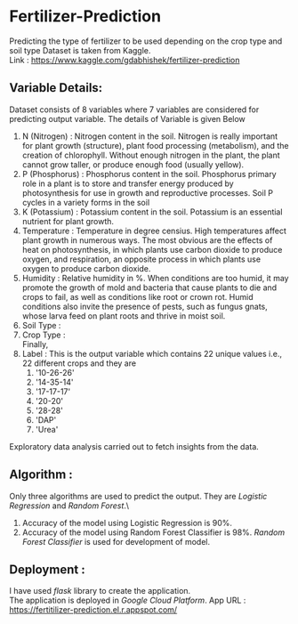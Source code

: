# Fertilizer-Prediction
Predicting the type of fertilizer to be used depending on the crop type and soil type
Dataset is taken from Kaggle. \
Link : https://www.kaggle.com/gdabhishek/fertilizer-prediction

## Variable Details:
Dataset consists of 8 variables where 7 variables are considered for predicting output variable. The details of Variable is given Below
1. N (Nitrogen) : Nitrogen content in the soil. Nitrogen is really important for plant growth (structure), plant food processing (metabolism), and the creation of chlorophyll. Without enough nitrogen in the plant, the plant cannot grow taller, or produce enough food (usually yellow).
2. P (Phosphorus) : Phosphorus content  in the soil. Phosphorus primary role in a plant is to store and transfer energy produced by photosynthesis for use in growth and reproductive processes. Soil P cycles in a variety forms in the soil 
3. K (Potassium) : Potassium content in the soil. Potassium is an essential nutrient for plant growth.
4. Temperature : Temperature in degree censius. High temperatures affect plant growth in numerous ways. The most obvious are the effects of heat on photosynthesis, in which plants use carbon dioxide to produce oxygen, and respiration, an opposite process in which plants use oxygen to produce carbon dioxide.
5. Humidity : Relative humidity in %. When conditions are too humid, it may promote the growth of mold and bacteria that cause plants to die and crops to fail, as well as conditions like root or crown rot. Humid conditions also invite the presence of pests, such as fungus gnats, whose larva feed on plant roots and thrive in moist soil.
6. Soil Type : 
7. Crop Type : \
Finally,
8. Label : This is the output variable which contains 22 unique values i.e., 22 different crops and they are 
    1. '10-26-26'
    2. '14-35-14'
    3. '17-17-17'
    4. '20-20'
    5. '28-28'
    6. 'DAP'
    7. 'Urea' 
 
Exploratory data analysis carried out to fetch insights from the data.

## Algorithm :
Only three algorithms are used to predict the output. They are *Logistic Regression* and *Random Forest*.\
1. Accuracy of the model using Logistic Regression is 90%.
2. Accuracy of the model using Random Forest Classifier is 98%.
*Random Forest Classifier* is used for development of model.

## Deployment : 
I have used *flask* library to create the application.\
The application is deployed in *Google Cloud Platform*.
App URL : https://fertitilizer-prediction.el.r.appspot.com/
